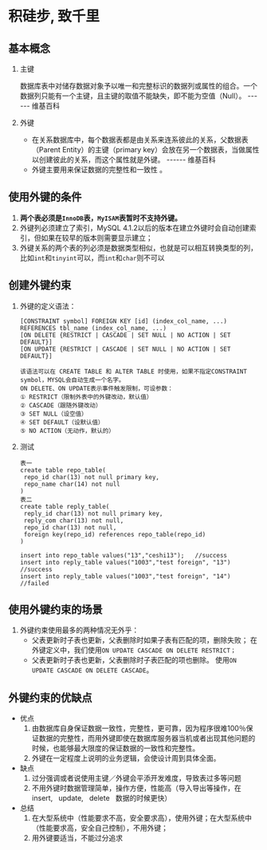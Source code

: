 # 积硅步, 致千里

## 基本概念 

1. 主键

   数据库表中对储存数据对象予以唯一和完整标识的数据列或属性的组合。一个数据列只能有一个主键，且主键的取值不能缺失，即不能为空值（Null）。 ------ 维基百科

2. 外键

   * 在关系数据库中，每个数据表都是由关系来连系彼此的关系，父数据表（Parent Entity）的主键（primary key）会放在另一个数据表，当做属性以创建彼此的关系，而这个属性就是外键。 ------ 维基百科
   * 外键主要用来保证数据的完整性和一致性 。 

## 使用外键的条件

1. **两个表必须是`InnoDB`表，`MyISAM`表暂时不支持外键。**
2. 外键列必须建立了索引，MySQL 4.1.2以后的版本在建立外键时会自动创建索引，但如果在较早的版本则需要显示建立；
3. 外键关系的两个表的列必须是数据类型相似，也就是可以相互转换类型的列，比如`int`和`tinyint`可以，而`int`和`char`则不可以

## 创建外键约束

1. 外键的定义语法：

   ```mysql
   [CONSTRAINT symbol] FOREIGN KEY [id] (index_col_name, ...)
   REFERENCES tbl_name (index_col_name, ...)
   [ON DELETE {RESTRICT | CASCADE | SET NULL | NO ACTION | SET DEFAULT}]
   [ON UPDATE {RESTRICT | CASCADE | SET NULL | NO ACTION | SET DEFAULT}]
   
   该语法可以在 CREATE TABLE 和 ALTER TABLE 时使用，如果不指定CONSTRAINT symbol，MYSQL会自动生成一个名字。
   ON DELETE、ON UPDATE表示事件触发限制，可设参数：
   ① RESTRICT（限制外表中的外键改动，默认值）
   ② CASCADE（跟随外键改动）
   ③ SET NULL（设空值）
   ④ SET DEFAULT（设默认值）
   ⑤ NO ACTION（无动作，默认的）
   ```

2. 测试

   ```mysql
   表一
   create table repo_table(
   	repo_id char(13) not null primary key,
   	repo_name char(14) not null
   )
   表二
   create table reply_table(
   	reply_id char(13) not null primary key,
   	reply_com char(13) not null,
   	repo_id char(13) not null,
   	foreign key(repo_id) references repo_table(repo_id)
   )
   
   insert into repo_table values("13","ceshi13");   //success
   insert into reply_table values("1003","test foreign", "13")  //success
   insert into reply_table values("1003","test foreign", "14")   //failed
   ```

## 使用外键约束的场景

1. 外键约束使用最多的两种情况无外乎：
   * 父表更新时子表也更新，父表删除时如果子表有匹配的项，删除失败； 在外键定义中，我们使用`ON UPDATE CASCADE ON DELETE RESTRICT；`
   * 父表更新时子表也更新，父表删除时子表匹配的项也删除。 使用`ON UPDATE CASCADE ON DELETE CASCADE`。

## 外键约束的优缺点

* 优点
  1. 由数据库自身保证数据一致性，完整性，更可靠，因为程序很难100％保证数据的完整性，而用外键即使在数据库服务器当机或者出现其他问题的时候，也能够最大限度的保证数据的一致性和完整性。 
  2. 外键在一定程度上说明的业务逻辑，会使设计周到具体全面。 
* 缺点
  1. 过分强调或者说使用主键／外键会平添开发难度，导致表过多等问题 
  2. 不用外键时数据管理简单，操作方便，性能高（导入导出等操作，在insert,   update,   delete   数据的时候更快） 
* 总结
  1. 在大型系统中（性能要求不高，安全要求高），使用外键；在大型系统中（性能要求高，安全自己控制），不用外键；
  2. 用外键要适当，不能过分追求 